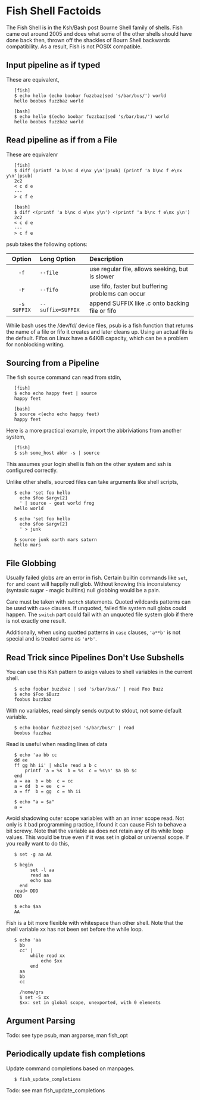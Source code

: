 # Fish Shell Factoids

The Fish Shell is in the Ksh/Bash post Bourne Shell family of shells.
Fish came out around 2005 and does what some of the other shells
should have done back then, thrown off the shackles of Bourn Shell
backwards compatibility.  As a result, Fish is not POSIX compatible.

## Input pipeline as if typed

These are equivalent,

```
   [fish]
   $ echo hello (echo boobar fuzzbaz|sed 's/bar/bus/') world
   hello boobus fuzzbaz world

   [bash]
   $ echo hello $(echo boobar fuzzbaz|sed 's/bar/bus/') world
   hello boobus fuzzbaz world
```

## Read pipeline as if from a File

These are equivalenr

```
   [fish]
   $ diff (printf 'a b\nc d e\nx y\n'|psub) (printf 'a b\nc f e\nx y\n'|psub)
   2c2
   < c d e
   ---
   > c f e

   [bash]
   $ diff <(printf 'a b\nc d e\nx y\n') <(printf 'a b\nc f e\nx y\n')
   2c2
   < c d e
   ---
   > c f e
```

psub takes the following options:

| Option      | Long Option       | Description                                       |
|:-----------:|:----------------- |:------------------------------------------------- |
| `-f`        | `--file`          | use regular file, allows seeking, but is slower   |
| `-F`        | `--fifo`          | use fifo, faster but buffering problems can occur |
| `-s SUFFIX` | `--suffix=SUFFIX` | append SUFFIX like .c onto backing file or fifo   |

While bash uses the /dev/fd/ device files, psub is a fish function that returns
the name of a file or fifo it creates and later cleans up.  Using an actual file
is the default.  Fifos on Linux have a 64KiB capacity, which can be a problem
for nonblocking writing.

## Sourcing from a Pipeline

The fish source command can read from stdin,

```
   [fish]
   $ echo echo happy feet | source
   happy feet

   [bash]
   $ source <(echo echo happy feet)
   happy feet
```

Here is a more practical example, import the abbriviations
from another system,

```
   [fish]
   $ ssh some_host abbr -s | source
```

This assumes your login shell is fish on the other system and
ssh is configured correctly.

Unlike other shells, sourced files can take arguments like shell scripts,

```
   $ echo 'set foo hello
     echo $foo $argv[2]
     ' | source - goat world frog
   hello world

   $ echo 'set foo hello
     echo $foo $argv[2]
     ' > junk

   $ source junk earth mars saturn
   hello mars
```

## File Globbing

Usually failed globs are an error in fish.  Certain builtin commands like
`set`, `for` and `count` will happily null glob.  Without knowing this
inconsistency (syntaxic sugar - magic builtins) null globbing would be a pain.

Care must be taken with `switch` statements.  Quoted wildcards patterns can be
used with `case` clauses.  If unquoted, failed file system null globs could
happen.  The `switch` part could fail with an unquoted file system glob if
there is not exactly one result.

Additionally, when using quotted patterns in `case` clauses, `'a**b'` is not
special and is treated same as `'a*b'`.

## Read Trick since Pipelines Don't Use Subshells

You can use this Ksh pattern to asign values to shell variables
in the current shell.

```
   $ echo foobar buzzbaz | sed 's/bar/bus/' | read Foo Buzz
   $ echo $Foo $Buzz
   foobus buzzbaz
```

With no variables, read simply sends output to stdout, not some
default variable.

```
   $ echo boobar fuzzbaz|sed 's/bar/bus/' | read
   boobus fuzzbaz
```

Read is useful when reading lines of data

```
   $ echo 'aa bb cc
   dd ee
   ff gg hh ii' | while read a b c
       printf 'a = %s  b = %s  c = %s\n' $a $b $c
   end
   a = aa  b = bb  c = cc
   a = dd  b = ee  c =
   a = ff  b = gg  c = hh ii

   $ echo "a = $a"
   a =
```

Avoid shadowing outer scope variables with an an inner scope
read.  Not only is it bad programming practice, I found it can
cause Fish to behave a bit screwy.  Note that the variable aa does
not retain any of its while loop values.  This would be true even
if it was set in global or universal scope.  If you really want
to do this,

```
   $ set -g aa AA

   $ begin
         set -l aa
         read aa
         echo $aa
     end
   read> DDD
   DDD

   $ echo $aa
   AA
```

Fish is a bit more flexible with whitespace than other shell.  Note
that the shell variable xx has not been set before the while loop.

```
   $ echo 'aa
     bb
     cc' |
         while read xx
             echo $xx
         end
     aa
     bb
     cc

     /home/grs
     $ set -S xx
     $xx: set in global scope, unexported, with 0 elements
```

## Argument Parsing

Todo: see type psub, man argparse, man fish_opt

## Periodically update fish completions

Update command completions based on manpages.

```
   $ fish_update_completions
```

  Todo: see man fish_update_completions

